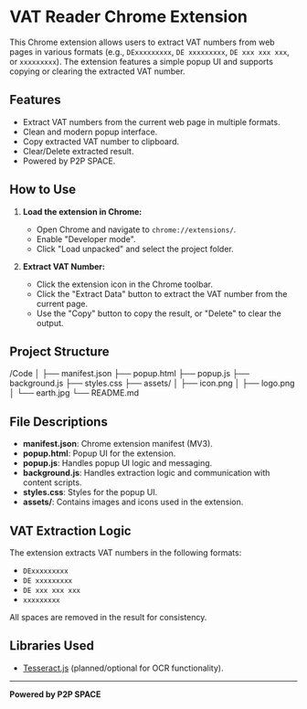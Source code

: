 # VAT Reader Chrome Extension

This Chrome extension allows users to extract VAT numbers from web pages in various formats (e.g., `DExxxxxxxxx`, `DE xxxxxxxxx`, `DE xxx xxx xxx`, or `xxxxxxxxx`). The extension features a simple popup UI and supports copying or clearing the extracted VAT number.

## Features

- Extract VAT numbers from the current web page in multiple formats.
- Clean and modern popup interface.
- Copy extracted VAT number to clipboard.
- Clear/Delete extracted result.
- Powered by P2P SPACE.

## How to Use

1. **Load the extension in Chrome:**
   - Open Chrome and navigate to `chrome://extensions/`.
   - Enable "Developer mode".
   - Click "Load unpacked" and select the project folder.

2. **Extract VAT Number:**
   - Click the extension icon in the Chrome toolbar.
   - Click the "Extract Data" button to extract the VAT number from the current page.
   - Use the "Copy" button to copy the result, or "Delete" to clear the output.

## Project Structure

/Code │ ├── manifest.json ├── popup.html ├── popup.js ├── background.js ├── styles.css ├── assets/ │ ├── icon.png │ ├── logo.png │ └── earth.jpg └── README.md

## File Descriptions

- **manifest.json**: Chrome extension manifest (MV3).
- **popup.html**: Popup UI for the extension.
- **popup.js**: Handles popup UI logic and messaging.
- **background.js**: Handles extraction logic and communication with content scripts.
- **styles.css**: Styles for the popup UI.
- **assets/**: Contains images and icons used in the extension.

## VAT Extraction Logic

The extension extracts VAT numbers in the following formats:
- `DExxxxxxxxx`
- `DE xxxxxxxxx`
- `DE xxx xxx xxx`
- `xxxxxxxxx`

All spaces are removed in the result for consistency.

## Libraries Used

- [Tesseract.js](https://github.com/naptha/tesseract.js) (planned/optional for OCR functionality).

---

**Powered by P2P SPACE**